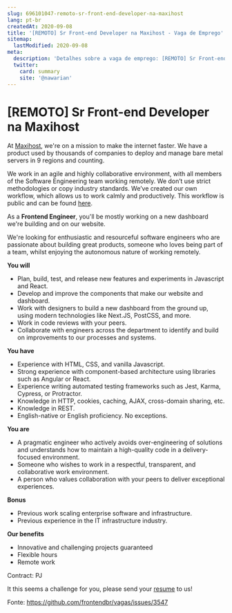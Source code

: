 ```yaml
---
slug: 696101047-remoto-sr-front-end-developer-na-maxihost
lang: pt-br
createdAt: 2020-09-08
title: '[REMOTO] Sr Front-end Developer na Maxihost - Vaga de Emprego'
sitemap:
  lastModified: 2020-09-08
meta:
  description: 'Detalhes sobre a vaga de emprego: [REMOTO] Sr Front-end Developer na Maxihost'
  twitter:
    card: summary
    site: '@nawarian'
---
```


# [REMOTO] Sr Front-end Developer na Maxihost

At [Maxihost](www.maxihost.com), we're on a mission to make the internet faster. We have a product used by thousands of companies to deploy and manage bare metal servers in 9 regions and counting.

We work in an agile and highly collaborative environment, with all members of the Software Engineering team working remotely. We don’t use strict methodologies or copy industry standards. We’ve created our own workflow, which allows us to work calmly and productively. This workflow is public and can be found [here](https://www.notion.so/maxihost/How-we-work-51df61186a924e97ad4c05a4a5106c96).

As a **Frontend Engineer**, you'll be mostly working on a new dashboard we're building and on our website.

We're looking for enthusiastic and resourceful software engineers who are passionate about building great products, someone who loves being part of a team, whilst enjoying the autonomous nature of working remotely.

**You will**

- Plan, build, test, and release new features and experiments in Javascript and React.
- Develop and improve the components that make our website and dashboard.
- Work with designers to build a new dashboard from the ground up, using modern technologies like Next.JS, PostCSS, and more.
- Work in code reviews with your peers.
- Collaborate with engineers across the department to identify and build on improvements to our processes and systems.


**You have**

- Experience with HTML, CSS, and vanilla Javascript.
- Strong experience with component-based architecture using libraries such as Angular or React.
- Experience writing automated testing frameworks such as Jest, Karma, Cypress, or Protractor.
- Knowledge in HTTP, cookies, caching, AJAX, cross-domain sharing, etc.
- Knowledge in REST.
- English-native or English proficiency. No exceptions.

**You are**

- A pragmatic engineer who actively avoids over-engineering of solutions and understands how to maintain a high-quality code in a delivery-focused environment.
- Someone who wishes to work in a respectful, transparent, and collaborative work environment.
- A person who values collaboration with your peers to deliver exceptional experiences.

**Bonus**

- Previous work scaling enterprise software and infrastructure.
- Previous experience in the IT infrastructure industry.

**Our benefits**

- Innovative and challenging projects guaranteed
- Flexible hours
- Remote work

Contract: PJ 

It this seems a challenge for you, please send your [resume](https://www.maxihost.com/careers?jobId=gBjnJWe8Hil8&utm_source=Github_4000128629&utm_medium=Free%20Advertisement_4000121128) to us!

Fonte: https://github.com/frontendbr/vagas/issues/3547
